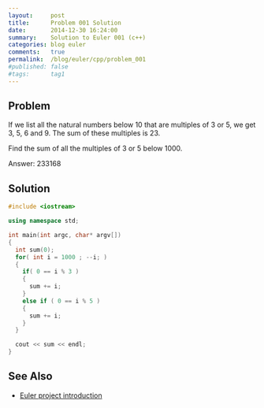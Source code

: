 ```yaml
---
layout:     post
title:      Problem 001 Solution
date:       2014-12-30 16:24:00
summary:    Solution to Euler 001 (c++)
categories: blog euler
comments:   true
permalink:  /blog/euler/cpp/problem_001
#published: false
#tags:      tag1
---
```


## Problem

If we list all the natural numbers below 10 that are multiples of 3 or 5, we get 3, 5, 6 and 9. The sum of these multiples is 23.

Find the sum of all the multiples of 3 or 5 below 1000.

Answer: 233168

## Solution

```cpp
#include <iostream>

using namespace std;

int main(int argc, char* argv[])
{
  int sum(0);
  for( int i = 1000 ; --i; )
  {
    if( 0 == i % 3 )
    {
      sum += i;
    }
    else if ( 0 == i % 5 )
    {
      sum += i;
    }
  }

  cout << sum << endl;
}
```

## See Also
* [Euler project introduction]({{site.baseurl}}/blog/euler/introduction)
